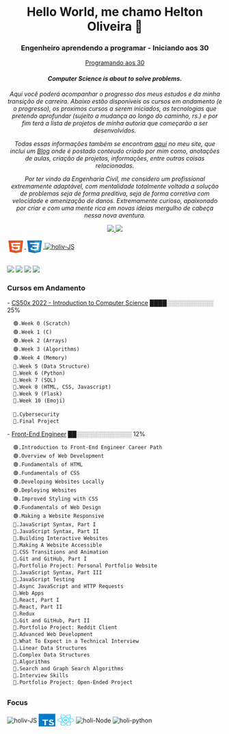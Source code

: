 
<div align="center">
  <h1>Hello World, me chamo Helton Oliveira 👋</h1>
  <h3>Engenheiro aprendendo a programar - Iniciando aos 30</h3>
  <a href=https://holiv.github.io/programando-aos-30-v2.0/index.html><p>Programando aos 30</p></a>
  <h4><i>Computer Science is about to solve problems.</i></h4>
  <p><i>Aqui você poderá acompanhar o progresso dos meus estudos e da minha transição de carreira. Abaixo estão disponíveis os cursos em andamento (e o progresso), os proximos cursos a serem iniciados, as tecnologias que pretendo aprofundar (sujeito a mudança ao longo do caminho, rs.) e por fim terá a lista de projetos de minha autoria que começarão a ser desenvolvidos.</p>
    <p>Todas essas informações também se encontram <a href="https://holiv.github.io/programando-aos-30-v2.0/index.html">aqui</a> no meu site, que inclui um <a href="https://holiv.github.io/programando-aos-30-v2.0/blog-p30.html">Blog</a> onde é postado conteudo criado por mim como, anotações de aulas, criação de projetos, informações, entre outras coisas relacionadas.
  <p>Por ter vindo da Engenharia Civil, me considero um profissional extremamente adaptável, com mentalidade totalmente voltada a solução de problemas seja de forma preditiva, seja de forma corretiva com velocidade e amenização de danos. Extremamente curioso, apaixonado por criar e com uma mente rica em novas ideias mergulho de cabeça nessa nova aventura. </i></p>
    <a href="https://github.com/holiv">
    <img height="150em" src="https://github-readme-stats.vercel.app/api?username=holiv&show_icons=true&theme=swift&include_all_commits=true&count_private=true"/>
    <img height="150em" src="https://github-readme-stats.vercel.app/api/top-langs/?username=holiv&layout=compact&langs_count=6&theme=swift"/>
 </div><br>
  <div>
    <img align="center" alt="holiv-HTML" height="30" width="40" src="https://raw.githubusercontent.com/devicons/devicon/master/icons/html5/html5-original.svg">
    <img align="center" alt="holiv-CSS" height="30" width="40" src="https://raw.githubusercontent.com/devicons/devicon/master/icons/css3/css3-original.svg">
    <img align="center" alt="holiv-JS" height="30" width="40" src="https://cdn.jsdelivr.net/gh/devicons/devicon/icons/javascript/javascript-original.svg">
  </div>
  
  ##
  <a href="https://www.linkedin.com/in/helton-oliveira-521abbb2" target="_blank"><img src="https://img.shields.io/badge/-LinkedIn-%230077B5?style=for-the-badge&logo=linkedin&logoColor=white" target="_blank"></a>
  <a href = "mailto:mrheltonso@gmail.com"><img src="https://img.shields.io/badge/-Gmail-%23333?style=for-the-badge&logo=gmail&logoColor=white" target="_blank"></a>
  <a href="https://instagram.com/oliveira.sk" target="_blank"><img src="https://img.shields.io/badge/-Instagram-%23E4405F?style=for-the-badge&logo=instagram&logoColor=white" target="_blank"></a>
  <a href="https://discord.gg/holiv" target="_blank"><img src="https://img.shields.io/badge/Discord-7289DA?style=for-the-badge&logo=discord&logoColor=white" target="_blank"></a>
  
   
  <!-- conteudo principal -->
<div>
  <div>
  <h3>Cursos em Andamento</h3>
  - <a href="https://cs50.harvard.edu/x/2022/">CS50x 2022 - Introduction to Computer Science</a> 	████░░░░░░░░░░░ 25%
  
      🟢.Week 0 (Scratch)
      🟢.Week 1 (C) 
      🟢.Week 2 (Arrays) 
      🟢.Week 3 (Algorithms) 
      🟢.Week 4 (Memory) 
      🔴.Week 5 (Data Structure) 
      🔴.Week 6 (Python) 
      🔴.Week 7 (SQL) 
      🔴.Week 8 (HTML, CSS, Javascript) 
      🔴.Week 9 (Flask) 
      🔴.Week 10 (Emoji) 
  
      🔴.Cybersecurity 
      🔴.Final Project 
  </div>
  <div>
    - <a href="https://www.codecademy.com/learn/paths/front-end-engineer-career-path">Front-End Engineer</a> ██░░░░░░░░░░░░░ 12%
  
      🟢.Introduction to Front-End Engineer Career Path
      🟢.Overview of Web Development 
      🟢.Fundamentals of HTML 
      🟢.Fundamentals of CSS
      🟢.Developing Websites Locally
      🟢.Deploying Websites
      🟢.Improved Styling with CSS
      🟢.Fundamentals of Web Design
      🟢.Making a Website Responsive
      🔴.JavaScript Syntax, Part I
      🔴.JavaScript Syntax, Part II
      🔴.Building Interactive Websites
      🔴.Making A Website Accessible
      🔴.CSS Transitions and Animation
      🔴.Git and GitHub, Part I
      🔴.Portfolio Project: Personal Portfolio Website
      🔴.JavaScript Syntax, Part III
      🔴.JavaScript Testing
      🔴.Async JavaScript and HTTP Requests
      🔴.Web Apps
      🔴.React, Part I
      🔴.React, Part II
      🔴.Redux
      🔴.Git and GitHub, Part II
      🔴.Portfolio Project: Reddit Client
      🔴.Advanced Web Development
      🔴.What To Expect in a Technical Interview
      🔴.Linear Data Structures
      🔴.Complex Data Structures
      🔴.Algorithms
      🔴.Search and Graph Search Algorithms
      🔴.Interview Skills
      🔴.Portfolio Project: Open-Ended Project
  </div>
  
  ##
  
  </div>
    <h3>Focus</h3>
    <div>
    <img align="center" alt="holiv-JS" height="30" width="40" src="https://cdn.jsdelivr.net/gh/devicons/devicon/icons/javascript/javascript-original.svg">
    <img align="center" alt="holive-Ts" height="30" width="40" src="https://raw.githubusercontent.com/devicons/devicon/master/icons/typescript/typescript-plain.svg">
    <img align="center" alt="holiv-React" height="30" width="40" src="https://raw.githubusercontent.com/devicons/devicon/master/icons/react/react-original.svg">
    <img align="center" alt="holi-Node" height="30" width="40" src="https://cdn.jsdelivr.net/gh/devicons/devicon/icons/nodejs/nodejs-original.svg">
    <img align="center" alt="holi-python" height="30" width="40" src="https://cdn.jsdelivr.net/gh/devicons/devicon/icons/python/python-original.svg"> 
    </div>
  </div>
  
  

 
